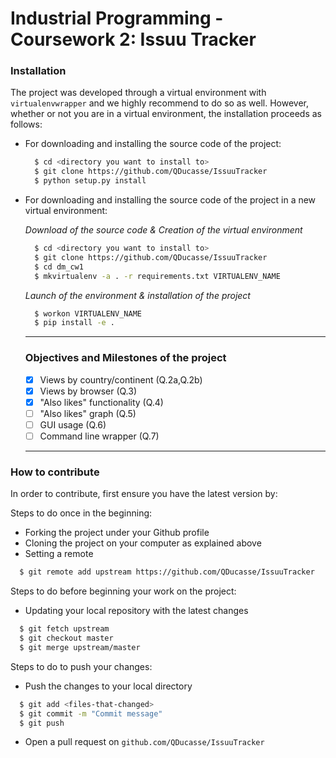 # Industrial Programming - Coursework 2: Issuu Tracker

### Installation

The project was developed through a virtual environment with `virtualenvwrapper`
and we highly recommend to do so as well. However, whether or not you are in a
virtual environment, the installation proceeds as follows:

* For downloading and installing the source code of the project:

  ```bash
    $ cd <directory you want to install to>
    $ git clone https://github.com/QDucasse/IssuuTracker
    $ python setup.py install
  ```
* For downloading and installing the source code of the project in a new virtual environment:  

  *Download of the source code & Creation of the virtual environment*
  ```bash
    $ cd <directory you want to install to>
    $ git clone https://github.com/QDucasse/IssuuTracker
    $ cd dm_cw1
    $ mkvirtualenv -a . -r requirements.txt VIRTUALENV_NAME
  ```
  *Launch of the environment & installation of the project*
  ```bash
    $ workon VIRTUALENV_NAME
    $ pip install -e .
  ```
  ---

  ### Objectives and Milestones of the project

  - [X] Views by country/continent (Q.2a,Q.2b)
  - [X] Views by browser (Q.3)
  - [X] "Also likes" functionality (Q.4)
  - [ ] "Also likes" graph (Q.5)
  - [ ] GUI usage (Q.6)
  - [ ] Command line wrapper (Q.7)

  ---

### How to contribute

In order to contribute, first ensure you have the latest version by:

Steps to do once in the beginning:
* Forking the project under your Github profile
* Cloning the project on your computer as explained above
* Setting a remote
```bash
  $ git remote add upstream https://github.com/QDucasse/IssuuTracker
```

Steps to do before beginning your work on the project:
* Updating your local repository with the latest changes
```bash
  $ git fetch upstream
  $ git checkout master
  $ git merge upstream/master
```

Steps to do to push your changes:
* Push the changes to your local directory
```bash
  $ git add <files-that-changed>
  $ git commit -m "Commit message"
  $ git push
```
* Open a pull request on `github.com/QDucasse/IssuuTracker`
